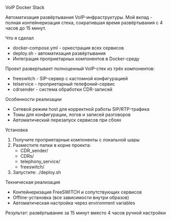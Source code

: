 VoIP Docker Stack

Автоматизация развёртывания VoIP-инфраструктуры. Мой вклад - полная контейнеризация стека, сократившая время развёртывания с 4 часов до 15 минут.

Что я сделал

- docker-compose.yml - оркестрация всех сервисов
- deploy.sh - автоматизация развёртывания  
- Интеграция проприетарных компонентов в Docker-среду

Проект развертывает полноценный VoIP-стек из трёх компонентов:

- freeswitch - SIP-сервер с кастомной конфигурацией
- telservice - проприетарный телефоний-сервис  
- cdrsender - система обработки CDR-записей

Особенности реализации

- Сетевой режим host для корректной работы SIP/RTP-трафика
- Томы для конфигурации, логов и записей разговоров
- Автоматический перезапуск сервисов при сбоях

Установка

1. Получите проприетарные компоненты c локальной шары
2. Разместите папки в корне проекта:
   - CDR_sender/
   - CDRs/
   - telephony_service/
   - freeswitch/
3. Запустите: ./deploy.sh

Техническая реализация

- Контейнеризация FreeSWITCH и сопутствующих сервисов
- Offline-установка (все зависимости внутри образов)
- Автоматическая настройка через environment variables

Результат: развёртывание за 15 минут вместо 4 часов ручной настройки
